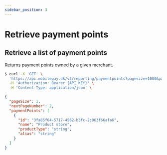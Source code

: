 ```yaml
---
sidebar_position: 3
---
```


# Retrieve payment points

## Retrieve a list of payment points

Returns payment points owned by a given merchant.

```bash title="Request curl example"
$ curl -X 'GET' \
  'https://api.mobilepay.dk/v3/reporting/paymentpoints?pagesize=1000&pagenumber=1' \
  -H 'Authorization: Bearer {API_KEY}' \
  -H 'Content-Type: application/json' \
```

```json title="Response JSON example"
{
  "pageSize": 1,
  "nextPageNumber": 2,
  "paymentPoints": [
    {
      "id": "3fa85f64-5717-4562-b3fc-2c963f66afa6",
      "name": "Product store",
      "productType": "string",
      "alias": "string"
    }
  ]
}
```
